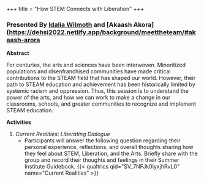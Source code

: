 +++
title = "How STEM Connects with Liberation"
+++

### Presented By [Idalia Wilmoth](https://dehsi2022.netlify.app/background/meettheteam/#idalia-t-wilmoth) and [Akaash Akora](https://dehsi2022.netlify.app/background/meettheteam/#akaash-arora

**Abstract**

For centuries, the arts and sciences have been interwoven. Minoritized populations and disenfranchised communities have made critical contributions to the STEAM field that has shaped our world. However, their path to STEAM education and achievement has been historically limited by systemic racism and oppression. Thus, this session is to understand the power of the arts, and how we can work to make a change in our classrooms, schools, and greater communities to recognize and implement STEAM education.

**Activities**
1. *Current Realities: Liberating Dialogue*
	* Participants will answer the following question regarding their personal experience, reflections, and overall thoughts sharing how they feel about STEM, Liberation, and the Arts. Briefly share with the group and record their thoughts and feelings in their Summer Institute Guidebook.
	{{< qualtrics qid="SV_7NFJk0IyxjhRvL0" name="Current Realities" >}}